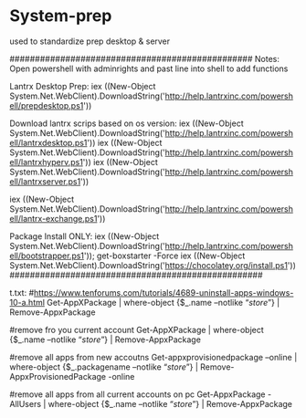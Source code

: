 # System-prep
used to standardize prep desktop & server

################################################
Notes:
Open powershell with adminrights and past line into shell to add functions


Lantrx Desktop Prep:
iex ((New-Object System.Net.WebClient).DownloadString('http://help.lantrxinc.com/powershell/prepdesktop.ps1'))

Download lantrx scrips based on os version:
iex ((New-Object System.Net.WebClient).DownloadString('http://help.lantrxinc.com/powershell/lantrxdesktop.ps1'))
iex ((New-Object System.Net.WebClient).DownloadString('http://help.lantrxinc.com/powershell/lantrxhyperv.ps1'))
iex ((New-Object System.Net.WebClient).DownloadString('http://help.lantrxinc.com/powershell/lantrxserver.ps1'))

iex ((New-Object System.Net.WebClient).DownloadString('http://help.lantrxinc.com/powershell/lantrx-exchange.ps1'))

Package Install ONLY:
iex ((New-Object System.Net.WebClient).DownloadString('http://help.lantrxinc.com/powershell/bootstrapper.ps1')); get-boxstarter -Force
iex ((New-Object System.Net.WebClient).DownloadString('https://chocolatey.org/install.ps1')) 
##################################################

t.txt:
#https://www.tenforums.com/tutorials/4689-uninstall-apps-windows-10-a.html
Get-AppXPackage | where-object {$_.name –notlike “*store*”} | Remove-AppxPackage

#remove fro you current account
Get-AppXPackage | where-object {$_.name –notlike “*store*”} | Remove-AppxPackage

#remove all apps from new accoutns
Get-appxprovisionedpackage –online | where-object {$_.packagename –notlike “*store*”} | Remove-AppxProvisionedPackage -online

#remove all apps from all current accounts on pc
Get-AppxPackage -AllUsers | where-object {$_.name –notlike “*store*”} | Remove-AppxPackage
